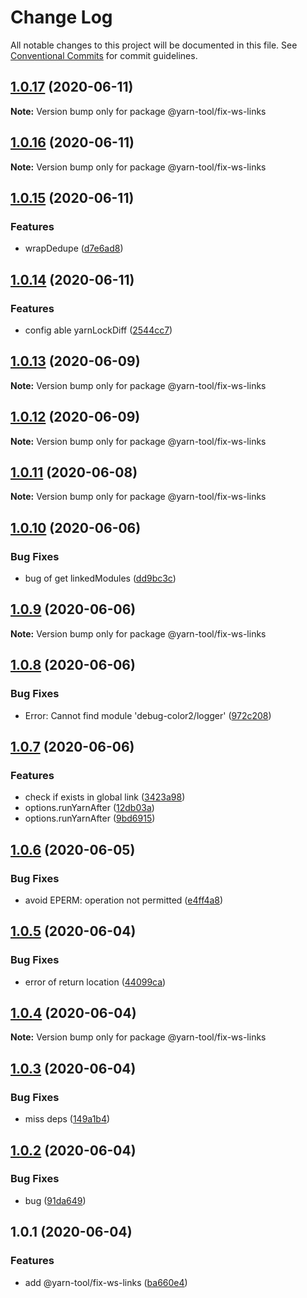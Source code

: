 # Change Log

All notable changes to this project will be documented in this file.
See [Conventional Commits](https://conventionalcommits.org) for commit guidelines.

## [1.0.17](https://github.com/bluelovers/ws-yarn-workspaces/compare/@yarn-tool/fix-ws-links@1.0.16...@yarn-tool/fix-ws-links@1.0.17) (2020-06-11)

**Note:** Version bump only for package @yarn-tool/fix-ws-links





## [1.0.16](https://github.com/bluelovers/ws-yarn-workspaces/compare/@yarn-tool/fix-ws-links@1.0.15...@yarn-tool/fix-ws-links@1.0.16) (2020-06-11)

**Note:** Version bump only for package @yarn-tool/fix-ws-links





## [1.0.15](https://github.com/bluelovers/ws-yarn-workspaces/compare/@yarn-tool/fix-ws-links@1.0.14...@yarn-tool/fix-ws-links@1.0.15) (2020-06-11)


### Features

* wrapDedupe ([d7e6ad8](https://github.com/bluelovers/ws-yarn-workspaces/commit/d7e6ad8479e712d4e9b5fb284dc177ece16a46bc))





## [1.0.14](https://github.com/bluelovers/ws-yarn-workspaces/compare/@yarn-tool/fix-ws-links@1.0.13...@yarn-tool/fix-ws-links@1.0.14) (2020-06-11)


### Features

* config able yarnLockDiff ([2544cc7](https://github.com/bluelovers/ws-yarn-workspaces/commit/2544cc7f3449ab79f665bdf801c99844f5b14edd))





## [1.0.13](https://github.com/bluelovers/ws-yarn-workspaces/compare/@yarn-tool/fix-ws-links@1.0.12...@yarn-tool/fix-ws-links@1.0.13) (2020-06-09)

**Note:** Version bump only for package @yarn-tool/fix-ws-links





## [1.0.12](https://github.com/bluelovers/ws-yarn-workspaces/compare/@yarn-tool/fix-ws-links@1.0.11...@yarn-tool/fix-ws-links@1.0.12) (2020-06-09)

**Note:** Version bump only for package @yarn-tool/fix-ws-links





## [1.0.11](https://github.com/bluelovers/ws-yarn-workspaces/compare/@yarn-tool/fix-ws-links@1.0.10...@yarn-tool/fix-ws-links@1.0.11) (2020-06-08)

**Note:** Version bump only for package @yarn-tool/fix-ws-links





## [1.0.10](https://github.com/bluelovers/ws-yarn-workspaces/compare/@yarn-tool/fix-ws-links@1.0.9...@yarn-tool/fix-ws-links@1.0.10) (2020-06-06)


### Bug Fixes

* bug of get linkedModules ([dd9bc3c](https://github.com/bluelovers/ws-yarn-workspaces/commit/dd9bc3c8a8ca99221a4f4052101ad95a8f6906ef))





## [1.0.9](https://github.com/bluelovers/ws-yarn-workspaces/compare/@yarn-tool/fix-ws-links@1.0.8...@yarn-tool/fix-ws-links@1.0.9) (2020-06-06)

**Note:** Version bump only for package @yarn-tool/fix-ws-links





## [1.0.8](https://github.com/bluelovers/ws-yarn-workspaces/compare/@yarn-tool/fix-ws-links@1.0.7...@yarn-tool/fix-ws-links@1.0.8) (2020-06-06)


### Bug Fixes

* Error: Cannot find module 'debug-color2/logger' ([972c208](https://github.com/bluelovers/ws-yarn-workspaces/commit/972c2086f43791a6c3e5188335656fc1337eda67))





## [1.0.7](https://github.com/bluelovers/ws-yarn-workspaces/compare/@yarn-tool/fix-ws-links@1.0.6...@yarn-tool/fix-ws-links@1.0.7) (2020-06-06)


### Features

* check if exists in global link ([3423a98](https://github.com/bluelovers/ws-yarn-workspaces/commit/3423a987151f024374749dcb393e6d5017787801))
* options.runYarnAfter ([12db03a](https://github.com/bluelovers/ws-yarn-workspaces/commit/12db03a2c0904975971ad2e75b5f3209e58e9e1b))
* options.runYarnAfter ([9bd6915](https://github.com/bluelovers/ws-yarn-workspaces/commit/9bd6915da5452af23cef832b95b15147cc2b172d))





## [1.0.6](https://github.com/bluelovers/ws-yarn-workspaces/compare/@yarn-tool/fix-ws-links@1.0.5...@yarn-tool/fix-ws-links@1.0.6) (2020-06-05)


### Bug Fixes

* avoid EPERM: operation not permitted ([e4ff4a8](https://github.com/bluelovers/ws-yarn-workspaces/commit/e4ff4a81c5cecef881958d7f520d93a522430a6f))





## [1.0.5](https://github.com/bluelovers/ws-yarn-workspaces/compare/@yarn-tool/fix-ws-links@1.0.4...@yarn-tool/fix-ws-links@1.0.5) (2020-06-04)


### Bug Fixes

* error of return location ([44099ca](https://github.com/bluelovers/ws-yarn-workspaces/commit/44099ca6d56d55a2e43b369a9d439881d8adda34))





## [1.0.4](https://github.com/bluelovers/ws-yarn-workspaces/compare/@yarn-tool/fix-ws-links@1.0.3...@yarn-tool/fix-ws-links@1.0.4) (2020-06-04)

**Note:** Version bump only for package @yarn-tool/fix-ws-links





## [1.0.3](https://github.com/bluelovers/ws-yarn-workspaces/compare/@yarn-tool/fix-ws-links@1.0.2...@yarn-tool/fix-ws-links@1.0.3) (2020-06-04)


### Bug Fixes

* miss deps ([149a1b4](https://github.com/bluelovers/ws-yarn-workspaces/commit/149a1b4af4b955c88ec65ee80ab34bb4543dab67))





## [1.0.2](https://github.com/bluelovers/ws-yarn-workspaces/compare/@yarn-tool/fix-ws-links@1.0.1...@yarn-tool/fix-ws-links@1.0.2) (2020-06-04)


### Bug Fixes

* bug ([91da649](https://github.com/bluelovers/ws-yarn-workspaces/commit/91da64941d3ebb95624fedefea092621bfb0546e))





## 1.0.1 (2020-06-04)


### Features

* add @yarn-tool/fix-ws-links ([ba660e4](https://github.com/bluelovers/ws-yarn-workspaces/commit/ba660e4ae1fdb166adec563bb8fc13a1db15655f))
